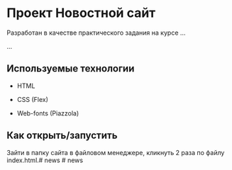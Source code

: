 # Проект Новостной сайт 

Разработан в качестве практического задания на курсе …

…

## Используемые технологии

* HTML

* CSS (Flex)

* Web-fonts (Piazzola)

## Как открыть/запустить

Зайти в папку сайта в файловом менеджере, кликнуть 2 раза по файлу index.html.#   n e w s  
 #   n e w s  
 